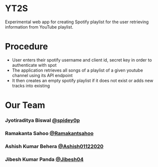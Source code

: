 # YT2S
Experimental web app for creating Spotify playlist for the user retrieving information from YouTube playlist.

# Procedure
- User enters their spotify username and client id, secret key in order to authenticate with spot
- The application retrieves all songs of a playlist of a given youtube channel using its API endpoint
- It then creates an empty spotify playlist if it does not exist or adds new tracks into existing

# Our Team
### Jyotiraditya Biswal <a href="https://github.com/spidey0p">@spidey0p</a>
### Ramakanta Sahoo <a href="https://github.com/Ramakantsahoo">@Ramakantsahoo</a>
### Ashish Kumar Behera <a href="https://github.com/Ashish01122020">@Ashish01122020</a>
### Jibesh Kumar Panda <a href="https://github.com/Jibesh04">@Jibesh04</a>